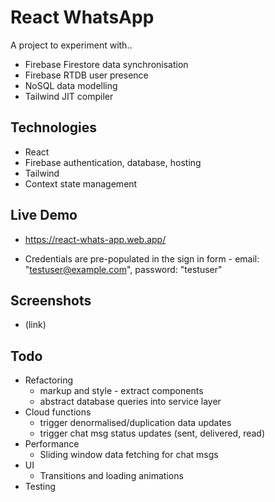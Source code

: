 # React WhatsApp

A project to experiment with..
- Firebase Firestore data synchronisation
- Firebase RTDB user presence
- NoSQL data modelling
- Tailwind JIT compiler

## Technologies

- React
- Firebase authentication, database, hosting
- Tailwind
- Context state management

## Live Demo

- https://react-whats-app.web.app/

- Credentials are pre-populated in the sign in form - email: "testuser@example.com", password: "testuser"

## Screenshots

- (link)

## Todo

- Refactoring
  - markup and style - extract components
  - abstract database queries into service layer
- Cloud functions
  - trigger denormalised/duplication data updates
  - trigger chat msg status updates (sent, delivered, read)
- Performance
  - Sliding window data fetching for chat msgs
- UI
  - Transitions and loading animations
- Testing